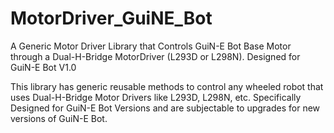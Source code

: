 # MotorDriver_GuiNE_Bot
A Generic Motor Driver Library that Controls GuiN-E Bot Base Motor through a Dual-H-Bridge MotorDriver (L293D or L298N). Designed for GuiN-E Bot V1.0

This library has generic reusable methods to control any wheeled robot that uses Dual-H-Bridge Motor Drivers like L293D, L298N, etc. Specifically Designed for GuiN-E Bot Versions and are subjectable to upgrades for new versions of GuiN-E Bot.
